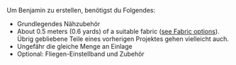 Um Benjamin zu erstellen, benötigst du Folgendes:

  - Grundlegendes Nähzubehör
  - About 0.5 meters (0.6 yards) of a suitable fabric ([see Fabric options](/docs/patterns/benjamin/fabric/)). Übrig gebliebene Teile eines vorherigen Projektes gehen vielleicht auch.
  - Ungefähr die gleiche Menge an Einlage
  - Optional: Fliegen-Einstellband und Zubehör

